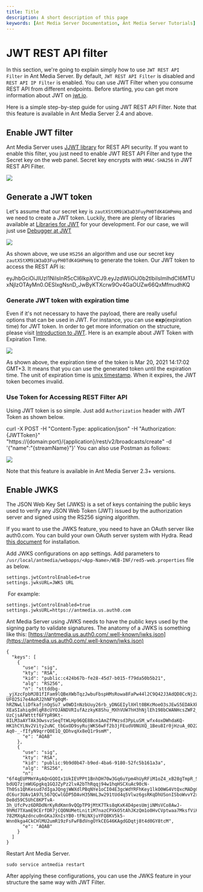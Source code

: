 ```yaml
---
title: Title 
description: A short description of this page
keywords: [Ant Media Server Documentation, Ant Media Server Tutorials]
---
```


# JWT REST API filter

In this section, we're going to explain simply how to use ```JWT REST API Filter``` in Ant Media Server. By default, ```JWT REST API Filter``` is disabled and ```REST API IP Filter``` is enabled. You can use JWT Filter when you consume REST API from different endpoints. Before starting, you can get more information about JWT on [jwt.io](https://jwt.io/). 

Here is a simple step-by-step guide for using JWT REST API Filter. Note that this feature is available in Ant Media Server 2.4 and above.

## Enable JWT filter

Ant Media Server uses [JJWT library](https://github.com/jwtk/jjwt) for REST API security. If you want to enable this filter, you just need to enable JWT REST API Filter and type the Secret key on the web panel. Secret key encrypts with ```HMAC-SHA256``` in JWT REST API Filter.

![](@site/static/img/jwt-filter-enable.png)

## Generate a JWT token

Let's assume that our secret key is ```zautXStXM9iW3aD3FuyPH0TdK4GHPmHq``` and we need to create a JWT token. Luckily, there are plenty of libraries available at [Libraries for JWT](https://jwt.io/#libraries-io) for your development. For our case, we will just use [Debugger at JWT](https://jwt.io/#debugger-io)

![](@site/static/img/generate_jwt_token.png)

As shown above, we use ```HS256``` an algorithm and use our secret key ```zautXStXM9iW3aD3FuyPH0TdK4GHPmHq``` to generate the token. Our JWT token to access the REST API is:

eyJhbGciOiJIUzI1NiIsInR5cCI6IkpXVCJ9.eyJzdWIiOiJ0b2tlbiIsImlhdCI6MTUxNjIzOTAyMn0.OESIxgNsnD_JwByKTXcrw9Ov4GaOUZw66QxMfmudhKQ
### Generate JWT token with expiration time

Even if it's not necessary to have the payload, there are really useful options that can be used in JWT. For instance, you can use **exp**(expiration time) for JWT token. In order to get more information on the structure, please visit [Introduction to JWT](https://jwt.io/introduction). Here is an example about JWT Token with Expiration Time.

![](@site/static/img/generate-jwt-expire-time.png)

As shown above, the expiration time of the token is Mar 20, 2021 14:17:02 GMT+3. It means that you can use the generated token until the expiration time. The unit of expiration time is [unix timestamp](https://www.unixtimestamp.com/). When it expires, the JWT token becomes invalid.

### Use Token for Accessing REST Filter API

Using JWT token is so simple. Just add ```Authorization``` header with JWT Token as shown below.

curl -X POST -H "Content-Type: application/json" -H "Authorization: {JWTToken}" "https://{domain:port}/{application}/rest/v2/broadcasts/create" -d '{"name":"{streamName}"}'
You can also use Postman as follows:

![](@site/static/img/use_jwt_token_with_postman.png)

Note that this feature is available in Ant Media Server 2.3+ versions.

## Enable JWKS

The JSON Web Key Set (JWKS) is a set of keys containing the public keys used to verify any JSON Web Token (JWT) issued by the authorization server and signed using the RS256 signing algorithm.

If you want to use the JWKS feature, you need to have an OAuth server like auth0.com. You can build your own OAuth server system with Hydra. Read  [this document](https://www.ory.sh/hydra/docs/install) for installation.

Add JWKS configurations on app settings. Add parameters to ```/usr/local/antmedia/webapps/<App-Name>/WEB-INF/red5-web.properties``` file as below.

```
settings.jwtControlEnabled=true
settings.jwksURL=JWKS URL
```
 For example:

```
settings.jwtControlEnabled=true
settings.jwksURL=https://antmedia.us.auth0.com
```
Ant Media Server using JWKS needs to have the public keys used by the signing party to validate signatures. The anatomy of a JWKS is something like this: [https://antmedia.us.auth0.com/.well-known/jwks.json](https://antmedia.us.auth0.com/.well-known/jwks.json)

```
{
  "keys": [
    {
      "use": "sig",
      "kty": "RSA",
      "kid": "public:c424b67b-fe28-45d7-b015-f79da50b5b21",
      "alg": "RS256",
      "n": "sttddbg-_yjXzcFpbMJB1fIFam9lQBeXWbTqzJwbuFbspHMsRowa8FaPw44l2C9Q42J3AdQD8CcNj2z7byCTSC5gaDAY30xvZoi5WDWkSjHblMPBUT2cDtw9bIZ6FocRp46KaKzeoVDv3a0EBg5cdAdrefawfZoruPZCLmyLqXZmBM8RbpYLChb-UFO25i7e4AoRJ2hNFYg0qM-hRZNwLliDfkafjnOgSu7_w0WDInNzbUuy26rb_yDNGEIylXHlt0BKcMoeO3sJEwS5EDAkXkvz_7zQ6lgDQ4OLihC4QDwkp7dV2iQxvd7D-XEaSIahiqdHlqR8cUYOJANDVRIufAzzkyK8Shu_MXhVUW7hH3hNjlEh198bCWANHcsZWF2_V78Rl-UzCjsAFWtttf6FYpR9Kt-8ILM3aAYTAk3OwsvzSeqTtWLHp96QE8Bcm1AmZfPWzsd3PpLuSM_wfx4oxDWhdaKQ-HK1hCYLNv2Vity2uNC_tbGxOD9syRujWKS6wFf2b3jFEudV0NUXQ_1Beu8Ir0jHzuA_0D22wgiaSJ9svfpJ7XyoD6fxyHSyhpMsXIDLmnwOPKmD67MFQ7Bv_9H91KZmr34oeh6PVWEwb4wUAkDaCebo6h0gdMoDfZTq9Gn5S-Aq0-_-fIfyN9qrrQ0E1Q_QDhvqXx8eQ1r9smM",
      "e": "AQAB"
    },
    {
      "use": "sig",
      "kty": "RSA",
      "kid": "public:9b9d0b47-b9ed-4ba6-9180-52fc5b161a3a",
      "alg": "RS256",
      "n": "6f4qEUPMmYAyAQnGQOIx1UkIEVPPt1BnhDH70w3Gq6uYpm4hUyRFiM1oZ4_xB28gTmpR_SJZL31E_yZTLKPwKKsCDyF6YGhFtcyifhsLJc45GW4G4poX8Y34EIYlT63G9vutwNwzistWZZqBm52e-bdUQ7zjmWUGpgkq1GQJZyPz2lvA2bThRqqj94w1hqHSCXuAc90cN-Th0Ss1QhKesud7dIgaJQngjWWXdlPBqNYe1oCI04E3gcWdYRFhKey1lkO0WG4VtQxcMADgCrhFVgicpdYyNVqim7Tf31Is_bcQcbFdmumwxWewT-dC6ur3UAv1A97L567QCwlGDP5DAvH35NmL3w291tUd4q5Vlwz6gsRKqDhUSonISboWvvY2x_ndH1oE2hXYin4WL3SyCyp-De8d59C5UhC8KPTvA-3h_UfcPvz6DRDdNrKyRdKmn9vQQpTP9jMtK7Tks8qKxK4D4pesUmjiNMsVCo8AwJ-9hMd7TXamE9CErfDR7jCQONUMetLnitiM7nazCPXkO5tAhJKzQm1o0HvCVptwaa7MksfViK5YPMcCYc9bD1Uujo-782MXqAzdncu0nGKaJXnIsYB0-tFNiNXjuYFQ8KV5k5-Wnn0kga4CkCHlMU2umR19zFsFwFBdVngOYkCEG46KAgdGDqtj8t4d0GY8tcM",
      "e": "AQAB"
    }
  ]
}
```
Restart Ant Media Server.

```
sudo service antmedia restart
```
After applying these configurations, you can use the JWKS feature in your structure the same way with JWT Filter.

